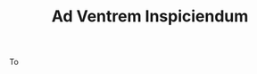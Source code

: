 ---
title: Ad Ventrem Inspiciendum
letter: A
permalink: "/definitions/ad-ventrem-inspiciendum.html"
body: To
published_at: '2018-07-07'
layout: post
---